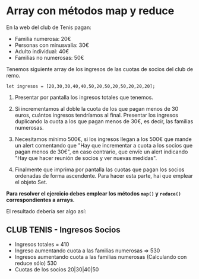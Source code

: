 # Array con métodos map y reduce

En la web del club de Tenis pagan:

- Familia numerosa: 20€
- Personas con minusvalía: 30€
- Adulto individual: 40€
- Familias no numerosas: 50€

Tenemos siguiente array de los ingresos de las cuotas de socios del club de remo.

`let ingresos = [20,30,30,40,40,50,20,50,20,50,20,20,20];`

1. Presentar por pantalla los ingresos totales que tenemos.

2. Si incrementamos al doble la cuota de los que pagan menos de 30 euros, cuántos ingresos tendríamos al final.
Presentar los ingresos duplicando la cuota a los que pagan menos de 30€, es decir, las familias numerosas.

3. Necesitamos mínimo 500€, si los ingresos llegan a los 500€ que mande un alert comentando que "Hay que incrementar a cuota a los socios que pagan menos de 30€", en caso contrario, que envíe un alert indicando "Hay que hacer reunión de socios y ver nuevas medidas".

4. Finalmente que imprima por pantalla las cuotas que pagan los socios ordenadas de forma ascendente. Para hacer esta parte, hai que emplear el objeto Set.

**Para resolver el ejercicio debes emplear los métodos `map()` y `reduce()` correspondientes a arrays.**

El resultado debería ser algo así:

## CLUB TENIS - Ingresos Socios

- Ingresos totales = 410
- Ingreso aumentando cuota a las familias numerosas => 530
- Ingresos aumentando cuota a las familias numerosas (Calculando con reduce sólo) 530
- Cuotas de los socios 20|30|40|50
